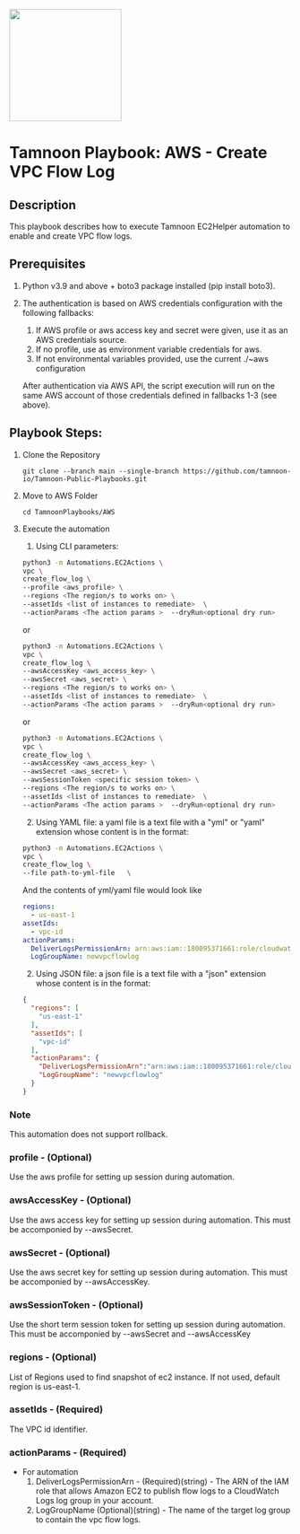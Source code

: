 
[comment]: <> (This is a readonly file, do not edit directly, to change update the vpc_create_flow_log.json)
<img src='../../../../TamnoonPlaybooks/images/icons/Tamnoon.png' width = '200' />

# Tamnoon Playbook: AWS - Create VPC Flow Log 
## Description

This playbook describes how to execute Tamnoon EC2Helper automation to enable and create VPC flow logs.  
## Prerequisites
1. Python v3.9 and above + boto3 package installed (pip install boto3).  
2. The authentication is based on AWS credentials configuration with the following fallbacks:  
    1. If AWS profile or aws access key and secret were given, use it as an AWS credentials source.  
    2. If no profile, use as environment variable credentials for aws.  
    3. If not environmental variables provided, use the current ./~aws configuration  

    After authentication via AWS API, the script execution will run on the same AWS account of those credentials defined in fallbacks 1-3 (see above).

## Playbook Steps: 


1. Clone the Repository
	``````
	git clone --branch main --single-branch https://github.com/tamnoon-io/Tamnoon-Public-Playbooks.git
	``````

2. Move to AWS Folder
	``````
	cd TamnoonPlaybooks/AWS
	``````

3. Execute the automation

	1. Using CLI parameters:
	``````sh
	python3 -m Automations.EC2Actions \
	vpc \
	create_flow_log \
	--profile <aws_profile> \
	--regions <The region/s to works on> \
	--assetIds <list of instances to remediate>  \
	--actionParams <The action params >  --dryRun<optional dry run>
	``````
	or  
	``````sh
	python3 -m Automations.EC2Actions \
	vpc \
	create_flow_log \
	--awsAccessKey <aws_access_key> \
	--awsSecret <aws_secret> \
	--regions <The region/s to works on> \
	--assetIds <list of instances to remediate>  \
	--actionParams <The action params >  --dryRun<optional dry run>
	``````
	or  
	``````sh
	python3 -m Automations.EC2Actions \
	vpc \
	create_flow_log \
	--awsAccessKey <aws_access_key> \
	--awsSecret <aws_secret> \
	--awsSessionToken <specific session token> \
	--regions <The region/s to works on> \
	--assetIds <list of instances to remediate>  \
	--actionParams <The action params >  --dryRun<optional dry run>
	``````

	2. Using YAML file: a yaml file is a text file with a "yml" or "yaml" extension whose content is in the format:
	``````sh
	python3 -m Automations.EC2Actions \
	vpc \
	create_flow_log \
	--file path-to-yml-file   \
	
	``````
	And the contents of yml/yaml file would look like  
	``````yaml
	regions:
	  - us-east-1
	assetIds:
	  - vpc-id
	actionParams:
	  DeliverLogsPermissionArn: arn:aws:iam::180095371661:role/cloudwatch-log-publisher
	  LogGroupName: newvpcflowlog
	``````

	2. Using JSON file: a json file is a text file with a "json" extension whose content is in the format:
	``````json
	{
	  "regions": [
	    "us-east-1"
	  ],
	  "assetIds": [
	    "vpc-id"
	  ],
	  "actionParams": {
	    "DeliverLogsPermissionArn":"arn:aws:iam::180095371661:role/cloudwatch-log-publisher",
	    "LogGroupName": "newvpcflowlog"
	  }
	}
	``````
### Note
This automation does not support rollback.
### profile - (Optional)
Use the aws profile for setting up session during automation.
### awsAccessKey - (Optional)
Use the aws access key for setting up session during automation. This must be accomponied by --awsSecret.
### awsSecret - (Optional)
Use the aws secret key for setting up session during automation. This must be accomponied by --awsAccessKey.
### awsSessionToken - (Optional)
Use the short term session token for setting up session during automation. This must be accomponied by --awsSecret and --awsAccessKey
### regions - (Optional)
List of Regions used to find snapshot of ec2 instance. If not used, default region is us-east-1.
### assetIds - (Required)
The VPC id identifier.
### actionParams - (Required)
- For automation  
  1. DeliverLogsPermissionArn - (Required)(string) - The ARN of the IAM role that allows Amazon EC2 to publish flow logs to a CloudWatch Logs log group in your account.  
  2. LogGroupName (Optional)(string) - The name of the target log group to contain the vpc flow logs.
